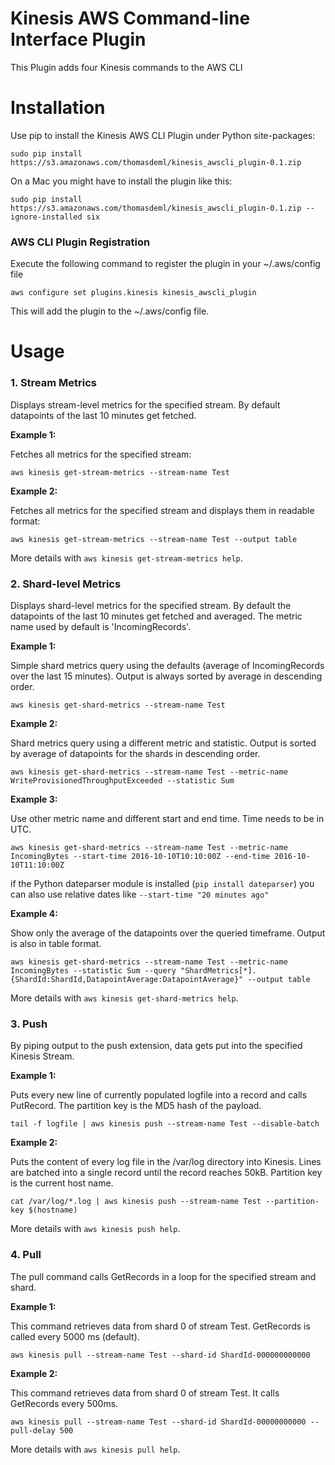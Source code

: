 Kinesis AWS Command-line Interface Plugin
=========================================
This Plugin adds four Kinesis commands to the AWS CLI

# Installation
   Use pip to install the Kinesis AWS CLI Plugin under Python site-packages:

   `sudo pip install https://s3.amazonaws.com/thomasdeml/kinesis_awscli_plugin-0.1.zip`

   On a Mac you might have to install the plugin like this:

   `sudo pip install https://s3.amazonaws.com/thomasdeml/kinesis_awscli_plugin-0.1.zip --ignore-installed six`

### AWS CLI Plugin Registration
   Execute the following command to register the plugin in your ~/.aws/config file

   `aws configure set plugins.kinesis kinesis_awscli_plugin`
  
   This will add the plugin to the ~/.aws/config file.

# Usage

### 1. Stream Metrics
   Displays stream-level metrics for the specified stream. By default datapoints of the last 10 minutes get fetched.  

   **Example 1:** 
   
   Fetches all metrics for the specified stream: 

   `aws kinesis get-stream-metrics --stream-name Test`
  
   **Example 2:** 

   Fetches all metrics for the specified stream and displays them in readable format: 

   `aws kinesis get-stream-metrics --stream-name Test --output table`



   More details with `aws kinesis get-stream-metrics help`.

### 2. Shard-level Metrics 
   Displays shard-level metrics for the specified stream. By default the datapoints of the last 10 minutes get fetched and averaged. The metric name used by default is 'IncomingRecords'.   

   **Example 1:** 
   
   Simple shard metrics query using the defaults (average of IncomingRecords over the last 15 minutes). Output is always sorted by average in descending order.

   `aws kinesis get-shard-metrics --stream-name Test`

   **Example 2:** 
   
   Shard metrics query using a different metric and statistic. Output is sorted by average of datapoints for the shards in descending order. 

   `aws kinesis get-shard-metrics --stream-name Test --metric-name WriteProvisionedThroughputExceeded --statistic Sum`

   **Example 3:** 
   
   Use other metric name and different start and end time. Time needs to be in UTC.

   `aws kinesis get-shard-metrics --stream-name Test --metric-name IncomingBytes --start-time 2016-10-10T10:10:00Z --end-time 2016-10-10T11:10:00Z`
   
   if the Python dateparser module is installed (`pip install dateparser`) you can also use relative dates like `--start-time "20 minutes ago"`
 
   **Example 4:**
   
   Show only the average of the datapoints over the queried timeframe. Output is also in table format.

   `aws kinesis get-shard-metrics --stream-name Test --metric-name IncomingBytes --statistic Sum --query "ShardMetrics[*].{ShardId:ShardId,DatapointAverage:DatapointAverage}" --output table`



   More details with `aws kinesis get-shard-metrics help`.

### 3. Push 
   By piping output to the push extension, data gets put into the specified Kinesis Stream. 

   **Example 1:** 
   
   Puts every new line of currently populated logfile into a record and calls PutRecord. The partition key is the MD5 hash of the payload. 

   `tail -f logfile | aws kinesis push --stream-name Test --disable-batch`
  
   **Example 2:** 

   Puts the content of every log file in the /var/log directory into Kinesis. Lines are batched into a single record until the record reaches 50kB. Partition key is the current host name.  

   `cat /var/log/*.log | aws kinesis push --stream-name Test --partition-key $(hostname)`



   More details with `aws kinesis push help`.

### 4. Pull
   The pull command calls GetRecords in a loop for the specified stream and shard.

   **Example 1:** 

   This command retrieves data from shard 0 of stream Test. GetRecords is called every 5000 ms (default). 

   `aws kinesis pull --stream-name Test --shard-id ShardId-000000000000`

   **Example 2:**

   This command retrieves data from shard 0 of stream Test. It calls GetRecords every 500ms. 
    
   `aws kinesis pull --stream-name Test --shard-id ShardId-00000000000 --pull-delay 500`


   
   More details with `aws kinesis pull help`.

